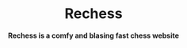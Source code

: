 <div align="center">
  <h1>Rechess</h1>
  <p>
    <strong>Rechess is a comfy and blasing fast chess website</strong>
  </p>
</div>